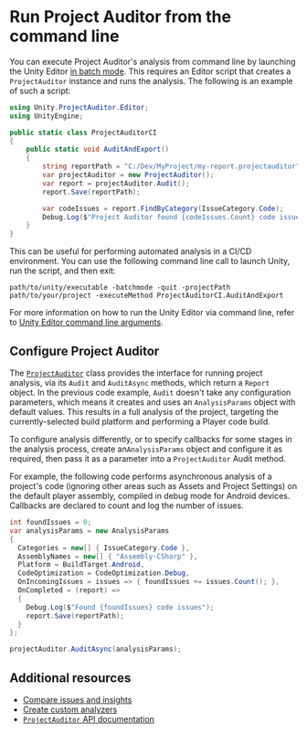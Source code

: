 # Run Project Auditor from the command line

You can execute Project Auditor's analysis from command line by launching the Unity Editor [in batch mode](xref:um-cli-batchmode-coroutines). This requires an Editor script that creates a `ProjectAuditor` instance and runs the analysis. The following is an example of such a script:

```c#
using Unity.ProjectAuditor.Editor;
using UnityEngine;

public static class ProjectAuditorCI
{
    public static void AuditAndExport()
    {
        string reportPath = "C:/Dev/MyProject/my-report.projectauditor";
        var projectAuditor = new ProjectAuditor();
        var report = projectAuditor.Audit();
        report.Save(reportPath);

        var codeIssues = report.FindByCategory(IssueCategory.Code);
        Debug.Log($"Project Auditor found {codeIssues.Count} code issues");
    }
}
```

This can be useful for performing automated analysis in a CI/CD environment. You can use the following command line call to launch Unity, run the script, and then exit:

```
path/to/unity/executable -batchmode -quit -projectPath path/to/your/project -executeMethod ProjectAuditorCI.AuditAndExport
```

For more information on how to run the Unity Editor via command line, refer to [Unity Editor command line arguments](xref:um-editor-command-line-arguments).

## Configure Project Auditor

The [`ProjectAuditor`](xref:Unity.ProjectAuditor.Editor.ProjectAuditor) class provides the interface for running project analysis, via its `Audit` and `AuditAsync` methods, which return a `Report` object. In the previous code example, `Audit` doesn't take any configuration parameters, which means it creates and uses an `AnalysisParams` object with default values. This results in a full analysis of the project, targeting the currently-selected build platform and performing a Player code build.

To configure analysis differently, or to specify callbacks for some stages in the analysis process, create an`AnalysisParams` object and configure it as required, then pass it as a parameter into a `ProjectAuditor` Audit method.

For example, the following code performs asynchronous analysis of a project's code (ignoring other areas such as Assets and Project Settings) on the default player assembly, compiled in debug mode for Android devices. Callbacks are declared to count and log the number of issues.

```c#
int foundIssues = 0;
var analysisParams = new AnalysisParams
{
  Categories = new[] { IssueCategory.Code },
  AssemblyNames = new[] { "Assembly-CSharp" },
  Platform = BuildTarget.Android,
  CodeOptimization = CodeOptimization.Debug,
  OnIncomingIssues = issues => { foundIssues += issues.Count(); },
  OnCompleted = (report) =>
  {
    Debug.Log($"Found {foundIssues} code issues");
    report.Save(reportPath);
  }
};

projectAuditor.AuditAsync(analysisParams);
```

## Additional resources

* [Compare issues and insights](compare-issues.md)
* [Create custom analyzers](custom-analyzers.md)
* [`ProjectAuditor` API documentation](xref:Unity.ProjectAuditor.Editor.ProjectAuditor)